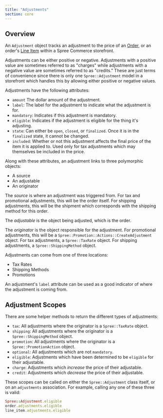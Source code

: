 ```yaml
---
title: "Adjustments"
section: core
---
```


## Overview

An `Adjustment` object tracks an adjustment to the price of an [Order](orders), or an order's [Line Item](orders#line-items) within a Spree Commerce storefront.

Adjustments can be either positive or negative. Adjustments with a positive value are sometimes referred to as "charges" while adjustments with a negative value are sometimes referred to as "credits." These are just terms of convenience since there is only one `Spree::Adjustment` model in a storefront which handles this by allowing either positive or negative values.

Adjustments have the following attributes:

* `amount` The dollar amount of the adjustment.
* `label`: The label for the adjustment to indicate what the adjustment is for.
* `mandatory`: Indicates if this adjustment is mandatory.
* `eligible`: Indicates if the adjustment is eligible for the thing it's adjusting.
* `state`: Can either be `open`, `closed`, or `finalized`. Once it is in the `finalized` state, it cannot be changed.
* `included`: Whether or not this adjustment affects the final price of the item it is applied to. Used only for tax adjustments which may themselves be included in the price.

Along with these attributes, an adjustment links to three polymorphic objects:

* A source
* An adjustable
* An originator

The *source* is where an adjustment was triggered from. For tax and promotional adjustments, this will be the order itself. For shipping adjustments, this will be the shipment which corresponds with the shipping method for this order.

The *adjustable* is the object being adjusted, which is the order.

The *originator* is the object responsible for the adjustment. For promotional adjustments, this will be a `Spree::Promotion::Actions::CreateAdjustment` object. For tax adjustments, a `Spree::TaxRate` object. For shipping adjustments, a `Spree::ShippingMethod` object.

Adjustments can come from one of three locations:

* Tax Rates
* Shipping Methods
* Promotions

An adjustment's `label` attribute can be used as a good indicator of where the adjustment is coming from.

## Adjustment Scopes

There are some helper methods to return the different types of adjustments:

* `tax`: All adjustments where the originator is a `Spree::TaxRate` object.
* `shipping`: All adjustments where the originator is a `Spree::ShippingMethod` object.
* `promotion`: All adjustments where the originator is a `Spree::PromotionAction` object.
* `optional`: All adjustments which are not `mandatory`.
* `eligible`: Adjustments which have been determined to be `eligible` for their adjustable.
* `charge`: Adjustments which *increase* the price of their adjustable.
* `credit`: Adjustments which *decrease* the price of their adjustable.

These scopes can be called on either the `Spree::Adjustment` class itself, or on an `adjustments` association. For example, calling any one of these three is
valid:

```ruby
Spree::Adjustment.eligible
order.adjustments.eligible
line_item.adjustments.eligible
```